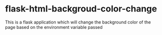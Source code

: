 # flask-html-backgroud-color-change
This is a flask application which will change the background color of the page based on the environment variable passed
